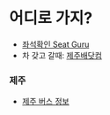 # 어디로 가지?
- [좌석확인 Seat Guru](https://www.seatguru.com/)
- 차 갖고 갈때: [제주배닷컴](https://www.jejube.com/)
### 제주
- [제주 버스 정보](http://bus.jeju.go.kr/)
